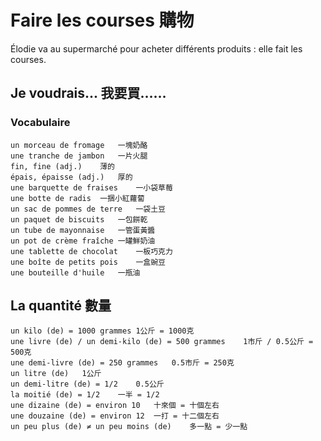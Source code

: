 # Faire les courses 購物

Élodie va au supermarché pour acheter différents produits : elle fait les courses.

## Je voudrais... 我要買……

### Vocabulaire

```
un morceau de fromage	一塊奶酪
une tranche de jambon	一片火腿
fin, fine (adj.)	薄的
épais, épaisse (adj.)	厚的
une barquette de fraises	一小袋草莓
une botte de radis	一捆小紅蘿蔔
un sac de pommes de terre	一袋土豆
un paquet de biscuits	一包餅乾
un tube de mayonnaise	一管蛋黃醬
un pot de crème fraîche	一罐鮮奶油
une tablette de chocolat	一板巧克力
une boîte de petits pois	一盒豌豆
une bouteille d'huile	一瓶油
```

## La quantité 數量

```
un kilo (de) = 1000 grammes	1公斤 = 1000克
une livre (de) / un demi-kilo (de) = 500 grammes	1市斤 / 0.5公斤 = 500克
une demi-livre (de) = 250 grammes	0.5市斤 = 250克
un litre (de)	1公斤
un demi-litre (de) = 1/2	0.5公斤
la moitié (de) = 1/2	一半 = 1/2
une dizaine (de) = environ 10	十來個 = 十個左右
une douzaine (de) = environ 12	一打 = 十二個左右
un peu plus (de) ≠ un peu moins (de)	多一點 = 少一點
```

